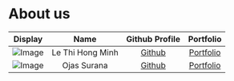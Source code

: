# About us

Display |       Name       |               Github Profile               | Portfolio 
--------|:----------------:|:------------------------------------------:|:---------:
![Image](https://via.placeholder.com/100.png?text=Photo) | Le Thi Hong Minh | [Github](https://github.com/LeThiHongMinh) | [Portfolio](docs/team/lethihongminh.md)
![Image](https://media.licdn.com/dms/image/v2/D5603AQHQCLMb5J__bg/profile-displayphoto-shrink_400_400/profile-displayphoto-shrink_400_400/0/1701928433892?e=1746662400&v=beta&t=mn9PnAPhr-8KsE-gXDN7wTSjAUei6pvK2u72TKwfKrw) | Ojas Surana | [Github](https://github.com/ojassurana) | [Portfolio](docs/team/ojassurana.md)
